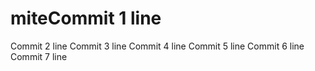 # miteCommit 1 line
Commit 2 line
Commit 3 line
Commit 4 line
Commit 5 line
Commit 6 line
Commit 7 line
